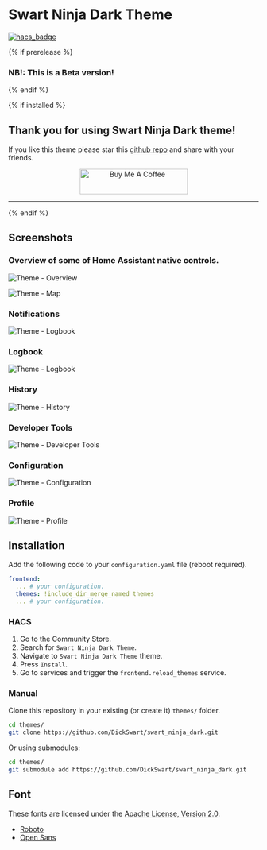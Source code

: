 # Swart Ninja Dark Theme

[![hacs_badge](https://img.shields.io/badge/HACS-Default-orange.svg?style=for-the-badge)](https://github.com/custom-components/hacs)

{% if prerelease %}
### NB!: This is a Beta version!
{% endif %}

{% if installed %}

## Thank you for using Swart Ninja Dark theme!

If you like this theme please star this [github repo](https://github.com/DickSwart/swart_ninja_dark_theme) and share with your friends.
<p align="center">
<a href="https://www.buymeacoffee.com/swartninja" target="_blank"><img src="https://cdn.buymeacoffee.com/buttons/lato-black.png" alt="Buy Me A Coffee" style="height: 51px !important;width: 217px !important;" ></a>
</p>

---

{% endif %}


## Screenshots

### Overview of some of Home Assistant native controls.

![Theme - Overview](https://raw.githubusercontent.com/DickSwart/swart_ninja_dark_theme/master/docs/theme-overview.png)

![Theme - Map](https://raw.githubusercontent.com/DickSwart/swart_ninja_dark_theme/master/docs/theme-livingroom.png)

### Notifications

![Theme - Logbook](https://raw.githubusercontent.com/DickSwart/swart_ninja_dark_theme/master/docs/theme-notifications.png)

### Logbook

![Theme - Logbook](https://raw.githubusercontent.com/DickSwart/swart_ninja_dark_theme/master/docs/theme-logbook.png)

### History

![Theme - History](https://raw.githubusercontent.com/DickSwart/swart_ninja_dark_theme/master/docs/theme-history.png)

### Developer Tools

![Theme - Developer Tools](https://raw.githubusercontent.com/DickSwart/swart_ninja_dark_theme/master/docs/theme-developer-tools.png)

### Configuration

![Theme - Configuration](https://raw.githubusercontent.com/DickSwart/swart_ninja_dark_theme/master/docs/theme-configuration.png)

### Profile

![Theme - Profile](https://raw.githubusercontent.com/DickSwart/swart_ninja_dark_theme/master/docs/theme-profile.png)

## Installation

Add the following code to your `configuration.yaml` file (reboot required).

```yaml
frontend:
  ... # your configuration.
  themes: !include_dir_merge_named themes
  ... # your configuration.
```

### HACS

1. Go to the Community Store.
2. Search for `Swart Ninja Dark Theme`.
3. Navigate to `Swart Ninja Dark Theme` theme.
4. Press `Install`.
5. Go to services and trigger the `frontend.reload_themes` service.

### Manual

Clone this repository in your existing (or create it) `themes/` folder.

```bash
cd themes/
git clone https://github.com/DickSwart/swart_ninja_dark.git
```

Or using submodules:

```bash
cd themes/
git submodule add https://github.com/DickSwart/swart_ninja_dark.git
```

## Font

These fonts are licensed under the [Apache License, Version 2.0](http://www.apache.org/licenses/LICENSE-2.0).

- [Roboto](https://fonts.google.com/specimen/Roboto)
- [Open Sans](https://fonts.google.com/specimen/Open+Sans)
